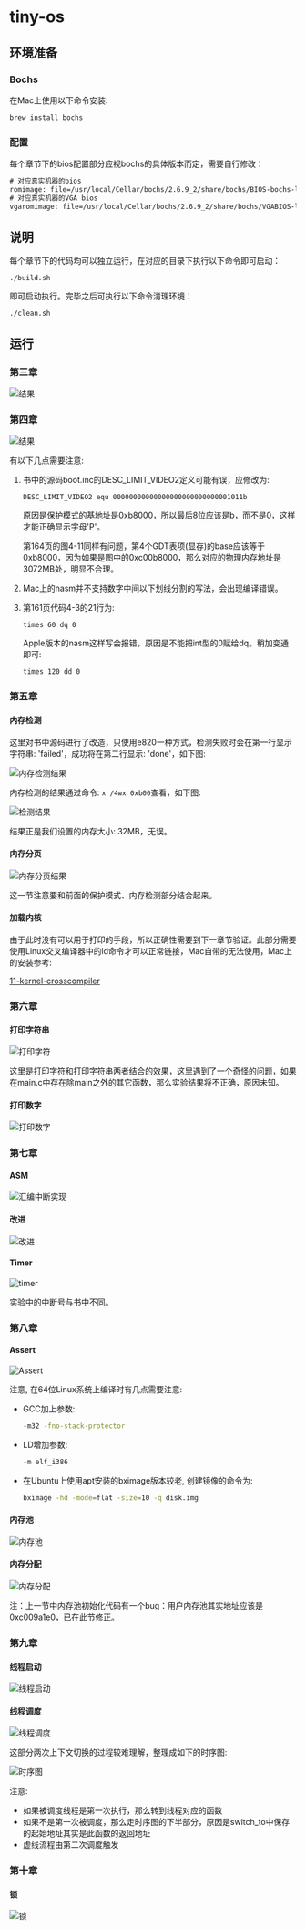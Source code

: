 # tiny-os
## 环境准备

### Bochs

在Mac上使用以下命令安装:

```shell
brew install bochs
```

### 配置

每个章节下的bios配置部分应视bochs的具体版本而定，需要自行修改：

```html
# 对应真实机器的bios
romimage: file=/usr/local/Cellar/bochs/2.6.9_2/share/bochs/BIOS-bochs-latest
# 对应真实机器的VGA bios
vgaromimage: file=/usr/local/Cellar/bochs/2.6.9_2/share/bochs/VGABIOS-lgpl-latest
```

## 说明

每个章节下的代码均可以独立运行，在对应的目录下执行以下命令即可启动：

```shell
./build.sh
```

即可启动执行。完毕之后可执行以下命令清理环境：

```shell
./clean.sh
```

## 运行

### 第三章

![结果](images/chapter_3_result.png)

### 第四章

![结果](images/chapter_4_result.png)

有以下几点需要注意:

1. 书中的源码boot.inc的DESC_LIMIT_VIDEO2定义可能有误，应修改为:

   ```assembly
   DESC_LIMIT_VIDEO2 equ 00000000000000000000000000001011b
   ```

   原因是保护模式的基地址是0xb8000，所以最后8位应该是b，而不是0，这样才能正确显示字母'P'。

   第164页的图4-11同样有问题，第4个GDT表项(显存)的base应该等于0xb8000，因为如果是图中的0xc00b8000，那么对应的物理内存地址是3072MB处，明显不合理。

2. Mac上的nasm并不支持数字中间以下划线分割的写法，会出现编译错误。

3. 第161页代码4-3的21行为:

   ```assembly
   times 60 dq 0
   ```

   Apple版本的nasm这样写会报错，原因是不能把int型的0赋给dq。稍加变通即可:

   ```assembly
   times 120 dd 0
   ```

### 第五章

#### 内存检测

这里对书中源码进行了改造，只使用e820一种方式，检测失败时会在第一行显示字符串: 'failed'，成功将在第二行显示: 'done'，如下图:

![内存检测结果](images/chapter_5_detect_memory.png)

内存检测的结果通过命令: `x /4wx 0xb00`查看，如下图:

![检测结果](images/chapter_5_memory_size.png)

结果正是我们设置的内存大小: 32MB，无误。

#### 内存分页

![内存分页结果](images/chapter_5_page_memory.png)

这一节注意要和前面的保护模式、内存检测部分结合起来。

#### 加载内核

由于此时没有可以用于打印的手段，所以正确性需要到下一章节验证。此部分需要使用Linux交叉编译器中的ld命令才可以正常链接，Mac自带的无法使用，Mac上的安装参考:

[11-kernel-crosscompiler](https://github.com/cfenollosa/os-tutorial/tree/master/11-kernel-crosscompiler)

### 第六章

#### 打印字符串

![打印字符](images/chapter_6_put_str.png)

这里是打印字符和打印字符串两者结合的效果，这里遇到了一个奇怪的问题，如果在main.c中存在除main之外的其它函数，那么实验结果将不正确，原因未知。

#### 打印数字

![打印数字](images/chapter_6_put_int.png)

### 第七章

#### ASM

![汇编中断实现](images/chapter_7_with_asm.png)

#### 改进

![改进](images/chapter_7_improve.png)

#### Timer

![timer](images/chapter_7_timer.png)

实验中的中断号与书中不同。

### 第八章

#### Assert

![Assert](images/chapter_8_assert.png)

注意, 在64位Linux系统上编译时有几点需要注意:

- GCC加上参数:

  ```bash
  -m32 -fno-stack-protector
  ```

- LD增加参数:

  ```bash
  -m elf_i386
  ```

- 在Ubuntu上使用apt安装的bximage版本较老, 创建镜像的命令为:

  ```bash
  bximage -hd -mode=flat -size=10 -q disk.img
  ```


#### 内存池

![内存池](images/chapter_8_memory_pool.png)

#### 内存分配

![内存分配](images/chapter_8_malloc.png)

注：上一节中内存池初始化代码有一个bug：用户内存池其实地址应该是0xc009a1e0，已在此节修正。

### 第九章

#### 线程启动

![线程启动](images/chapter_9_thread_start.png)

#### 线程调度

![线程调度](images/chapter_9_thread_schedule.png)

这部分两次上下文切换的过程较难理解，整理成如下的时序图:

![时序图](images/thread_schedule_graph.png)

注意:

- 如果被调度线程是第一次执行，那么转到线程对应的函数
- 如果不是第一次被调度，那么走时序图的下半部分，原因是switch_to中保存的起始地址其实是此函数的返回地址
- 虚线流程由第二次调度触发

### 第十章

#### 锁

![锁](images/chapter_10_with_lock.png)

